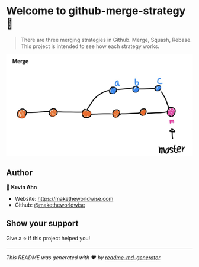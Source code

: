 # Welcome to github-merge-strategy 👋

> There are three merging strategies in Github. Merge, Squash, Rebase. This project is intended to see how each strategy works.

![](/docs/images/merge.png)

## Author

👤 **Kevin Ahn**

- Website: https://maketheworldwise.com
- Github: [@maketheworldwise](https://github.com/maketheworldwise)

## Show your support

Give a ⭐️ if this project helped you!

---

_This README was generated with ❤️ by [readme-md-generator](https://github.com/kefranabg/readme-md-generator)_
